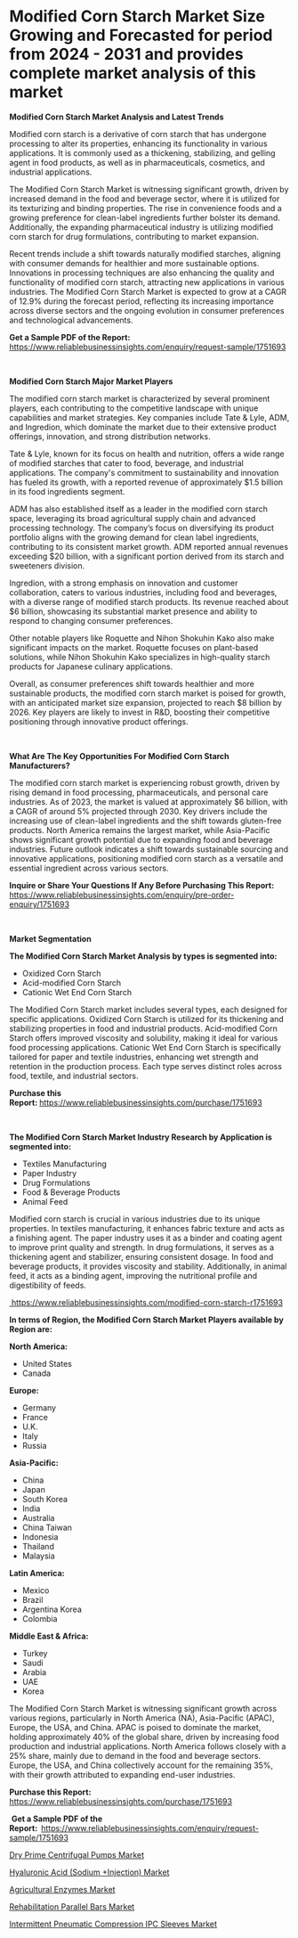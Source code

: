 <p><h1>Modified Corn Starch Market Size Growing and Forecasted for period from 2024 - 2031 and provides complete market analysis of this market</h1></p><p><strong>Modified Corn Starch Market Analysis and Latest Trends</strong></p>
<p><p>Modified corn starch is a derivative of corn starch that has undergone processing to alter its properties, enhancing its functionality in various applications. It is commonly used as a thickening, stabilizing, and gelling agent in food products, as well as in pharmaceuticals, cosmetics, and industrial applications. </p><p>The Modified Corn Starch Market is witnessing significant growth, driven by increased demand in the food and beverage sector, where it is utilized for its texturizing and binding properties. The rise in convenience foods and a growing preference for clean-label ingredients further bolster its demand. Additionally, the expanding pharmaceutical industry is utilizing modified corn starch for drug formulations, contributing to market expansion. </p><p>Recent trends include a shift towards naturally modified starches, aligning with consumer demands for healthier and more sustainable options. Innovations in processing techniques are also enhancing the quality and functionality of modified corn starch, attracting new applications in various industries. The Modified Corn Starch Market is expected to grow at a CAGR of 12.9% during the forecast period, reflecting its increasing importance across diverse sectors and the ongoing evolution in consumer preferences and technological advancements.</p></p>
<p><strong>Get a Sample PDF of the Report:&nbsp;</strong> <a href="https://www.reliablebusinessinsights.com/enquiry/request-sample/1751693?utm_campaign=39&utm_medium=2&utm_source=Github&utm_content=ia&utm_term=11112024&utm_id=modified-corn-starch">https://www.reliablebusinessinsights.com/enquiry/request-sample/1751693</a></p>
<p>&nbsp;</p>
<p><strong>Modified Corn Starch Major Market Players</strong></p>
<p><p>The modified corn starch market is characterized by several prominent players, each contributing to the competitive landscape with unique capabilities and market strategies. Key companies include Tate & Lyle, ADM, and Ingredion, which dominate the market due to their extensive product offerings, innovation, and strong distribution networks.</p><p>Tate & Lyle, known for its focus on health and nutrition, offers a wide range of modified starches that cater to food, beverage, and industrial applications. The company's commitment to sustainability and innovation has fueled its growth, with a reported revenue of approximately $1.5 billion in its food ingredients segment.</p><p>ADM has also established itself as a leader in the modified corn starch space, leveraging its broad agricultural supply chain and advanced processing technology. The company’s focus on diversifying its product portfolio aligns with the growing demand for clean label ingredients, contributing to its consistent market growth. ADM reported annual revenues exceeding $20 billion, with a significant portion derived from its starch and sweeteners division.</p><p>Ingredion, with a strong emphasis on innovation and customer collaboration, caters to various industries, including food and beverages, with a diverse range of modified starch products. Its revenue reached about $6 billion, showcasing its substantial market presence and ability to respond to changing consumer preferences.</p><p>Other notable players like Roquette and Nihon Shokuhin Kako also make significant impacts on the market. Roquette focuses on plant-based solutions, while Nihon Shokuhin Kako specializes in high-quality starch products for Japanese culinary applications.</p><p>Overall, as consumer preferences shift towards healthier and more sustainable products, the modified corn starch market is poised for growth, with an anticipated market size expansion, projected to reach $8 billion by 2026. Key players are likely to invest in R&D, boosting their competitive positioning through innovative product offerings.</p></p>
<p>&nbsp;</p>
<p><strong>What Are The Key Opportunities For Modified Corn Starch Manufacturers?</strong></p>
<p><p>The modified corn starch market is experiencing robust growth, driven by rising demand in food processing, pharmaceuticals, and personal care industries. As of 2023, the market is valued at approximately $6 billion, with a CAGR of around 5% projected through 2030. Key drivers include the increasing use of clean-label ingredients and the shift towards gluten-free products. North America remains the largest market, while Asia-Pacific shows significant growth potential due to expanding food and beverage industries. Future outlook indicates a shift towards sustainable sourcing and innovative applications, positioning modified corn starch as a versatile and essential ingredient across various sectors.</p></p>
<p><strong>Inquire or Share Your Questions If Any Before Purchasing This Report:</strong> <a href="https://www.reliablebusinessinsights.com/enquiry/pre-order-enquiry/1751693?utm_campaign=39&utm_medium=2&utm_source=Github&utm_content=ia&utm_term=11112024&utm_id=modified-corn-starch">https://www.reliablebusinessinsights.com/enquiry/pre-order-enquiry/1751693</a></p>
<p>&nbsp;</p>
<p><strong>Market Segmentation</strong></p>
<p><strong>The Modified Corn Starch Market Analysis by types is segmented into:</strong></p>
<p><ul><li>Oxidized Corn Starch</li><li>Acid-modified Corn Starch</li><li>Cationic Wet End Corn Starch</li></ul></p>
<p><p>The Modified Corn Starch market includes several types, each designed for specific applications. Oxidized Corn Starch is utilized for its thickening and stabilizing properties in food and industrial products. Acid-modified Corn Starch offers improved viscosity and solubility, making it ideal for various food processing applications. Cationic Wet End Corn Starch is specifically tailored for paper and textile industries, enhancing wet strength and retention in the production process. Each type serves distinct roles across food, textile, and industrial sectors.</p></p>
<p><strong>Purchase this Report:&nbsp;</strong><a href="https://www.reliablebusinessinsights.com/purchase/1751693?utm_campaign=39&utm_medium=2&utm_source=Github&utm_content=ia&utm_term=11112024&utm_id=modified-corn-starch">https://www.reliablebusinessinsights.com/purchase/1751693</a></p>
<p>&nbsp;</p>
<p><strong>The Modified Corn Starch Market Industry Research by Application is segmented into:</strong></p>
<p><ul><li>Textiles Manufacturing</li><li>Paper Industry</li><li>Drug Formulations</li><li>Food & Beverage Products</li><li>Animal Feed</li></ul></p>
<p><p>Modified corn starch is crucial in various industries due to its unique properties. In textiles manufacturing, it enhances fabric texture and acts as a finishing agent. The paper industry uses it as a binder and coating agent to improve print quality and strength. In drug formulations, it serves as a thickening agent and stabilizer, ensuring consistent dosage. In food and beverage products, it provides viscosity and stability. Additionally, in animal feed, it acts as a binding agent, improving the nutritional profile and digestibility of feeds.</p></p>
<p><a href="https://www.reliablebusinessinsights.com/modified-corn-starch-r1751693?utm_campaign=39&utm_medium=2&utm_source=Github&utm_content=ia&utm_term=11112024&utm_id=modified-corn-starch">&nbsp;https://www.reliablebusinessinsights.com/modified-corn-starch-r1751693</a></p>
<p><strong>In terms of Region, the Modified Corn Starch Market Players available by Region are:</strong></p>
<p>
    <p> <strong> North America: </strong>
        <ul>
            <li>United States</li>
            <li>Canada</li>
        </ul>
        </p> 
    <p> <strong> Europe: </strong>
        <ul>
            <li>Germany</li>
            <li>France</li>
            <li>U.K.</li>
            <li>Italy</li>
            <li>Russia</li>
        </ul>
        </p> 
    <p> <strong> Asia-Pacific: </strong>
        <ul>
            <li>China</li>
            <li>Japan</li>
            <li>South Korea</li>
            <li>India</li>
            <li>Australia</li>
            <li>China Taiwan</li>
            <li>Indonesia</li>
            <li>Thailand</li>
            <li>Malaysia</li>
        </ul>
        </p> 
    <p> <strong> Latin America: </strong>
        <ul>
            <li>Mexico</li>
            <li>Brazil</li>
            <li>Argentina Korea</li>
            <li>Colombia</li>
        </ul>
        </p> 
    <p> <strong> Middle East & Africa: </strong>
        <ul>
            <li>Turkey</li>
            <li>Saudi</li>
            <li>Arabia</li>
            <li>UAE</li>
            <li>Korea</li>
        </ul>
    </p>
    </p>
<p><p>The Modified Corn Starch Market is witnessing significant growth across various regions, particularly in North America (NA), Asia-Pacific (APAC), Europe, the USA, and China. APAC is poised to dominate the market, holding approximately 40% of the global share, driven by increasing food production and industrial applications. North America follows closely with a 25% share, mainly due to demand in the food and beverage sectors. Europe, the USA, and China collectively account for the remaining 35%, with their growth attributed to expanding end-user industries.</p></p>
<p><strong>Purchase this Report: </strong><a href="https://www.reliablebusinessinsights.com/purchase/1751693?utm_campaign=39&utm_medium=2&utm_source=Github&utm_content=ia&utm_term=11112024&utm_id=modified-corn-starch">https://www.reliablebusinessinsights.com/purchase/1751693</a></p>
<p>&nbsp;<strong>Get a Sample PDF of the Report:&nbsp;&nbsp;</strong><a href="https://www.reliablebusinessinsights.com/enquiry/request-sample/1751693?utm_campaign=39&utm_medium=2&utm_source=Github&utm_content=ia&utm_term=11112024&utm_id=modified-corn-starch">https://www.reliablebusinessinsights.com/enquiry/request-sample/1751693</a></p>
<p><strong></strong></p>
<p><p><a href="https://www.linkedin.com/pulse/dry-prime-centrifugal-pumps-market-opportunities-emerging-6dyke?utm_campaign=39&utm_medium=2&utm_source=Github&utm_content=ia&utm_term=11112024&utm_id=modified-corn-starch">Dry Prime Centrifugal Pumps Market</a></p><p><a href="https://www.linkedin.com/pulse/hyaluronic-acid-sodium-injection-market-global-share-ranking-vjdff?utm_campaign=39&utm_medium=2&utm_source=Github&utm_content=ia&utm_term=11112024&utm_id=modified-corn-starch">Hyaluronic Acid (Sodium +Injection) Market</a></p><p><a href="https://github.com/hegwervaemeruk/Market-Research-Report-List-1/blob/main/agricultural-enzymes-market.md?utm_campaign=39&utm_medium=2&utm_source=Github&utm_content=ia&utm_term=11112024&utm_id=modified-corn-starch">Agricultural Enzymes Market</a></p><p><a href="https://issuu.com/reportprime-2/docs/rehabilitation-parallel-bars-market_13bad43c8781e6?utm_campaign=39&utm_medium=2&utm_source=Github&utm_content=ia&utm_term=11112024&utm_id=modified-corn-starch">Rehabilitation Parallel Bars Market</a></p><p><a href="https://issuu.com/reportprime-2/docs/intermittent-pneumatic-compression-_769121105da30b?utm_campaign=39&utm_medium=2&utm_source=Github&utm_content=ia&utm_term=11112024&utm_id=modified-corn-starch">Intermittent Pneumatic Compression IPC Sleeves Market</a></p></p>